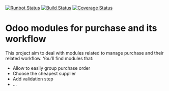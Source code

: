 [![Runbot Status](https://runbot.odoo-community.org/runbot/badge/flat/142/13.0.svg)](https://runbot.odoo-community.org/runbot/repo/github-com-oca-purchase-workflow-142)
[![Build Status](https://travis-ci.org/OCA/purchase-workflow.svg?branch=13.0)](https://travis-ci.org/OCA/purchase-workflow)
[![Coverage Status](https://coveralls.io/repos/OCA/purchase-workflow/badge.png?branch=13.0)](https://coveralls.io/r/OCA/purchase-workflow?branch=13.0)

Odoo modules for purchase and its workflow
==========================================

This project aim to deal with modules related to manage purchase and their related workflow. You'll find modules that:

 - Allow to easily group purchase order
 - Choose the cheapest supplier
 - Add validation step
 - ...
